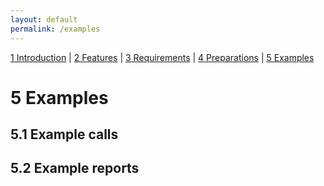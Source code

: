```yaml
---
layout: default
permalink: /examples
---
```


[1 Introduction](/azure-ad-license-status/) | [2 Features](/azure-ad-license-status/features) | [3 Requirements](/azure-ad-license-status/requirements) | [4 Preparations](/azure-ad-license-status/preparations) | [5 Examples](/azure-ad-license-status/examples)

# 5 Examples

## 5.1 Example calls

## 5.2 Example reports

